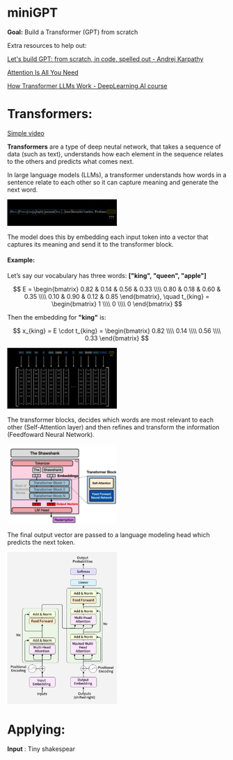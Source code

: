 # miniGPT
**Goal:** Build a Transformer (GPT) from scratch

Extra resources to help out:

[Let's build GPT: from scratch, in code, spelled out - Andrej Karpathy](https://www.youtube.com/watch?v=kCc8FmEb1nY)

[Attention Is All You Need](https://arxiv.org/abs/1706.03762)

[How Transformer LLMs Work - DeepLearning.AI course](https://www.deeplearning.ai/short-courses/how-transformer-llms-work/?utm_campaign=handsonllm-launch&utm_medium=partner)


# Transformers: 
[Simple video](https://www.youtube.com/watch?v=wjZofJX0v4M)

 **Transformers** are a type of deep neutal network, that takes a sequence of data (such as text), understands how each element in the sequence relates to the others and predicts what comes next.



In large language models (LLMs), a transformer understands how words in a sentence relate to each other so it can capture meaning and generate the next word.

<img src="assets/definitions/prediction.png" width="50%" alt="Transformers definition">

The model does this by embedding each input token into a vector that captures its meaning and send it to the transformer block.

#### Example:

Let’s say our vocabulary has three words: **["king", "queen", "apple"]**

$$
E =
\begin{bmatrix}
0.82 & 0.14 & 0.56 & 0.33 \\\\
0.80 & 0.18 & 0.60 & 0.35 \\\\
0.10 & 0.90 & 0.12 & 0.85
\end{bmatrix},
\quad
t_{king} =
\begin{bmatrix}
1 \\\\
0 \\\\
0
\end{bmatrix}
$$

Then the embedding for **"king"** is:

$$
x_{king} = E \cdot t_{king} =
\begin{bmatrix}
0.82 \\\\
0.14 \\\\
0.56 \\\\
0.33
\end{bmatrix}
$$

<img src="assets/definitions/embedding.png" width="50%" alt="Transformers definition">

The transformer blocks, decides which words are most relevant to each other (Self-Attention layer) and then refines and transform the information (Feedfoward Neural Network).

<img src="assets/definitions/transformer.png" width="50%" alt="Transformers definition">

The final output vector are passed to a language modeling head which predicts the next token. 


<img src="assets/definitions/transformers.jpeg" width="50%" alt="Transformers definition">




# Applying:

**Input** : Tiny shakespear